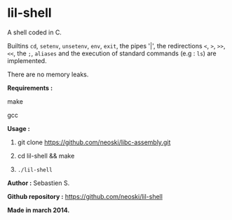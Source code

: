 # lil-shell
A shell coded in C. 

Builtins `cd`, `setenv`, `unsetenv`, `env`, `exit`, the pipes '|',
the redirections `<`, `>`, `>>`, `<<`, the `;`, `aliases` 
and the execution of standard commands (e.g : `ls`) are implemented.

There are no memory leaks.

**Requirements :**

make

gcc

**Usage :**

1. git clone https://github.com/neoski/libc-assembly.git

2. cd lil-shell && make

3. `./lil-shell`

**Author :** Sebastien S. 

**Github repository :** https://github.com/neoski/lil-shell

**Made in march 2014.**
